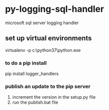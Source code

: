 # py-logging-sql-handler
microsoft sql server logging handler 

## set up virtual environments
virtualenv -p c:\python37\python.exe <project name>

### to do a pip install
pip install logger_handlers

### publish an update to the pip server
1. increment the version in the setup.py file
2. run the publish.bat file
